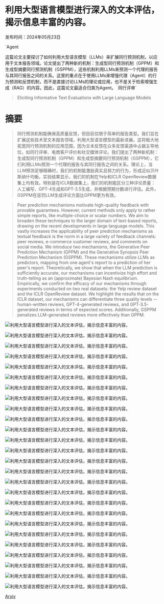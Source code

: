 # 利用大型语言模型进行深入的文本评估，揭示信息丰富的内容。

发布时间：2024年05月23日

`Agent

这篇论文主要探讨了如何利用大型语言模型（LLMs）来扩展同行预测机制，以应用于文本报告领域。论文提出了两种新的机制：生成型同行预测机制（GPPM）和生成型摘要同行预测机制（GSPPM），这些机制利用LLMs来预测一个代理的报告与其同行报告之间的关系。这里的重点在于使用LLMs来增强代理（Agent）的行为预测和反馈机制，而不是直接讨论LLMs的理论或应用，也不是关于检索增强生成（RAG）的内容。因此，这篇论文最适合归类为Agent。` `同行评审`

> Eliciting Informative Text Evaluations with Large Language Models

# 摘要

> 同行预测机制能确保高质量反馈，但目前仅限于简单的报告类型。我们旨在扩展这些技术至文本报告领域，利用大型语言模型的最新进展。这将极大地拓宽同行预测机制的应用范围，因为文本反馈在众多反馈渠道中占据主导地位，如同行评审、电商客户评价和社交媒体评论。我们提出了两种新机制：生成型同行预测机制（GPPM）和生成型摘要同行预测机制（GSPPM），它们利用LLMs预测一个代理的报告与其同行报告之间的关系。理论上，当LLM预测足够精确时，我们的机制能激励真实且努力的行为，形成近似贝叶斯纳什均衡。实验结果显示，我们的机制在Yelp和ICLR OpenReview数据集上均有效。特别是在ICLR数据集上，我们的机制能区分三种评论质量：人工编写、GPT-4生成和GPT-3.5生成，并根据预期分数进行评估。此外，GSPPM在惩罚LLM生成评论方面比GPPM更为有效。

> Peer prediction mechanisms motivate high-quality feedback with provable guarantees. However, current methods only apply to rather simple reports, like multiple-choice or scalar numbers. We aim to broaden these techniques to the larger domain of text-based reports, drawing on the recent developments in large language models. This vastly increases the applicability of peer prediction mechanisms as textual feedback is the norm in a large variety of feedback channels: peer reviews, e-commerce customer reviews, and comments on social media.
  We introduce two mechanisms, the Generative Peer Prediction Mechanism (GPPM) and the Generative Synopsis Peer Prediction Mechanism (GSPPM). These mechanisms utilize LLMs as predictors, mapping from one agent's report to a prediction of her peer's report. Theoretically, we show that when the LLM prediction is sufficiently accurate, our mechanisms can incentivize high effort and truth-telling as an (approximate) Bayesian Nash equilibrium. Empirically, we confirm the efficacy of our mechanisms through experiments conducted on two real datasets: the Yelp review dataset and the ICLR OpenReview dataset. We highlight the results that on the ICLR dataset, our mechanisms can differentiate three quality levels -- human-written reviews, GPT-4-generated reviews, and GPT-3.5-generated reviews in terms of expected scores. Additionally, GSPPM penalizes LLM-generated reviews more effectively than GPPM.

![利用大型语言模型进行深入的文本评估，揭示信息丰富的内容。](../../../paper_images/2405.15077/model.png)

![利用大型语言模型进行深入的文本评估，揭示信息丰富的内容。](../../../paper_images/2405.15077/effort-model.png)

![利用大型语言模型进行深入的文本评估，揭示信息丰富的内容。](../../../paper_images/2405.15077/synopsis.png)

![利用大型语言模型进行深入的文本评估，揭示信息丰富的内容。](../../../paper_images/2405.15077/x1.png)

![利用大型语言模型进行深入的文本评估，揭示信息丰富的内容。](../../../paper_images/2405.15077/x2.png)

![利用大型语言模型进行深入的文本评估，揭示信息丰富的内容。](../../../paper_images/2405.15077/x3.png)

![利用大型语言模型进行深入的文本评估，揭示信息丰富的内容。](../../../paper_images/2405.15077/x4.png)

![利用大型语言模型进行深入的文本评估，揭示信息丰富的内容。](../../../paper_images/2405.15077/x5.png)

![利用大型语言模型进行深入的文本评估，揭示信息丰富的内容。](../../../paper_images/2405.15077/x6.png)

![利用大型语言模型进行深入的文本评估，揭示信息丰富的内容。](../../../paper_images/2405.15077/x7.png)

![利用大型语言模型进行深入的文本评估，揭示信息丰富的内容。](../../../paper_images/2405.15077/x8.png)

![利用大型语言模型进行深入的文本评估，揭示信息丰富的内容。](../../../paper_images/2405.15077/x9.png)

![利用大型语言模型进行深入的文本评估，揭示信息丰富的内容。](../../../paper_images/2405.15077/x10.png)

![利用大型语言模型进行深入的文本评估，揭示信息丰富的内容。](../../../paper_images/2405.15077/x11.png)

![利用大型语言模型进行深入的文本评估，揭示信息丰富的内容。](../../../paper_images/2405.15077/x12.png)

![利用大型语言模型进行深入的文本评估，揭示信息丰富的内容。](../../../paper_images/2405.15077/x13.png)

![利用大型语言模型进行深入的文本评估，揭示信息丰富的内容。](../../../paper_images/2405.15077/x14.png)

![利用大型语言模型进行深入的文本评估，揭示信息丰富的内容。](../../../paper_images/2405.15077/x15.png)

![利用大型语言模型进行深入的文本评估，揭示信息丰富的内容。](../../../paper_images/2405.15077/x16.png)

![利用大型语言模型进行深入的文本评估，揭示信息丰富的内容。](../../../paper_images/2405.15077/x17.png)

![利用大型语言模型进行深入的文本评估，揭示信息丰富的内容。](../../../paper_images/2405.15077/x18.png)

![利用大型语言模型进行深入的文本评估，揭示信息丰富的内容。](../../../paper_images/2405.15077/x19.png)

![利用大型语言模型进行深入的文本评估，揭示信息丰富的内容。](../../../paper_images/2405.15077/x20.png)

![利用大型语言模型进行深入的文本评估，揭示信息丰富的内容。](../../../paper_images/2405.15077/x21.png)

![利用大型语言模型进行深入的文本评估，揭示信息丰富的内容。](../../../paper_images/2405.15077/x22.png)

![利用大型语言模型进行深入的文本评估，揭示信息丰富的内容。](../../../paper_images/2405.15077/x23.png)

[Arxiv](https://arxiv.org/abs/2405.15077)